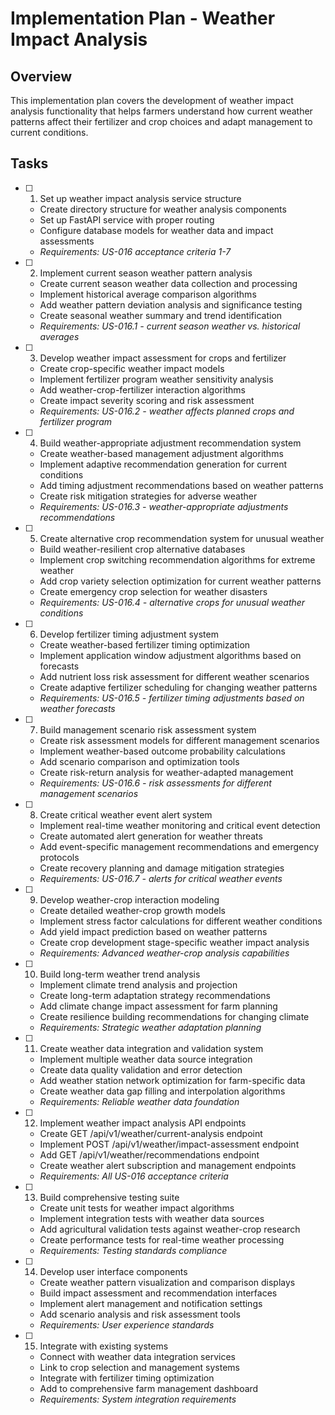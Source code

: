 # Implementation Plan - Weather Impact Analysis

## Overview
This implementation plan covers the development of weather impact analysis functionality that helps farmers understand how current weather patterns affect their fertilizer and crop choices and adapt management to current conditions.

## Tasks

- [ ] 1. Set up weather impact analysis service structure
  - Create directory structure for weather analysis components
  - Set up FastAPI service with proper routing
  - Configure database models for weather data and impact assessments
  - _Requirements: US-016 acceptance criteria 1-7_

- [ ] 2. Implement current season weather pattern analysis
  - Create current season weather data collection and processing
  - Implement historical average comparison algorithms
  - Add weather pattern deviation analysis and significance testing
  - Create seasonal weather summary and trend identification
  - _Requirements: US-016.1 - current season weather vs. historical averages_

- [ ] 3. Develop weather impact assessment for crops and fertilizer
  - Create crop-specific weather impact models
  - Implement fertilizer program weather sensitivity analysis
  - Add weather-crop-fertilizer interaction algorithms
  - Create impact severity scoring and risk assessment
  - _Requirements: US-016.2 - weather affects planned crops and fertilizer program_

- [ ] 4. Build weather-appropriate adjustment recommendation system
  - Create weather-based management adjustment algorithms
  - Implement adaptive recommendation generation for current conditions
  - Add timing adjustment recommendations based on weather patterns
  - Create risk mitigation strategies for adverse weather
  - _Requirements: US-016.3 - weather-appropriate adjustments recommendations_

- [ ] 5. Create alternative crop recommendation system for unusual weather
  - Build weather-resilient crop alternative databases
  - Implement crop switching recommendation algorithms for extreme weather
  - Add crop variety selection optimization for current weather patterns
  - Create emergency crop selection for weather disasters
  - _Requirements: US-016.4 - alternative crops for unusual weather conditions_

- [ ] 6. Develop fertilizer timing adjustment system
  - Create weather-based fertilizer timing optimization
  - Implement application window adjustment algorithms based on forecasts
  - Add nutrient loss risk assessment for different weather scenarios
  - Create adaptive fertilizer scheduling for changing weather patterns
  - _Requirements: US-016.5 - fertilizer timing adjustments based on weather forecasts_

- [ ] 7. Build management scenario risk assessment system
  - Create risk assessment models for different management scenarios
  - Implement weather-based outcome probability calculations
  - Add scenario comparison and optimization tools
  - Create risk-return analysis for weather-adapted management
  - _Requirements: US-016.6 - risk assessments for different management scenarios_

- [ ] 8. Create critical weather event alert system
  - Implement real-time weather monitoring and critical event detection
  - Create automated alert generation for weather threats
  - Add event-specific management recommendations and emergency protocols
  - Create recovery planning and damage mitigation strategies
  - _Requirements: US-016.7 - alerts for critical weather events_

- [ ] 9. Develop weather-crop interaction modeling
  - Create detailed weather-crop growth models
  - Implement stress factor calculations for different weather conditions
  - Add yield impact prediction based on weather patterns
  - Create crop development stage-specific weather impact analysis
  - _Requirements: Advanced weather-crop analysis capabilities_

- [ ] 10. Build long-term weather trend analysis
  - Implement climate trend analysis and projection
  - Create long-term adaptation strategy recommendations
  - Add climate change impact assessment for farm planning
  - Create resilience building recommendations for changing climate
  - _Requirements: Strategic weather adaptation planning_

- [ ] 11. Create weather data integration and validation system
  - Implement multiple weather data source integration
  - Create data quality validation and error detection
  - Add weather station network optimization for farm-specific data
  - Create weather data gap filling and interpolation algorithms
  - _Requirements: Reliable weather data foundation_

- [ ] 12. Implement weather impact analysis API endpoints
  - Create GET /api/v1/weather/current-analysis endpoint
  - Implement POST /api/v1/weather/impact-assessment endpoint
  - Add GET /api/v1/weather/recommendations endpoint
  - Create weather alert subscription and management endpoints
  - _Requirements: All US-016 acceptance criteria_

- [ ] 13. Build comprehensive testing suite
  - Create unit tests for weather impact algorithms
  - Implement integration tests with weather data sources
  - Add agricultural validation tests against weather-crop research
  - Create performance tests for real-time weather processing
  - _Requirements: Testing standards compliance_

- [ ] 14. Develop user interface components
  - Create weather pattern visualization and comparison displays
  - Build impact assessment and recommendation interfaces
  - Implement alert management and notification settings
  - Add scenario analysis and risk assessment tools
  - _Requirements: User experience standards_

- [ ] 15. Integrate with existing systems
  - Connect with weather data integration services
  - Link to crop selection and management systems
  - Integrate with fertilizer timing optimization
  - Add to comprehensive farm management dashboard
  - _Requirements: System integration requirements_